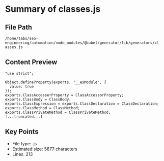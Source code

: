 # Summary of classes.js
  
## File Path
`/home/tabs/seo-engineering/automation/node_modules/@babel/generator/lib/generators/classes.js`

## Content Preview
```
"use strict";

Object.defineProperty(exports, "__esModule", {
  value: true
});
exports.ClassAccessorProperty = ClassAccessorProperty;
exports.ClassBody = ClassBody;
exports.ClassExpression = exports.ClassDeclaration = ClassDeclaration;
exports.ClassMethod = ClassMethod;
exports.ClassPrivateMethod = ClassPrivateMethod;
[...truncated...]
```

## Key Points
- File type: .js
- Estimated size: 5677 characters
- Lines: 213
